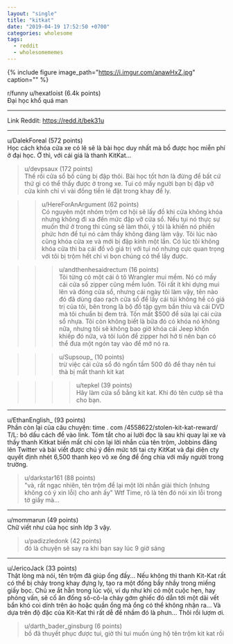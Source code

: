 ```yaml
---
layout: "single"
title: "kitkat"
date: "2019-04-19 17:52:50 +0700"
categories: wholesome
tags:
  - reddit
  - wholesomememes
---
```


{% include figure image_path="https://i.imgur.com/anawHxZ.jpg" caption="" %}

r/funny
u/hexatIoist (6.4k points)<br>
Đại học khổ quá man

____________________

Link Reddit: https://redd.it/bek31u

____________________

u/DalekForeal (572 points)<br>
Học cách khóa cửa xe có lẽ sẽ là bài học duy nhất mà bồ được học miễn phí ở đại học. Ờ thì, với cái giá là thanh KitKat...

>u/devpsaux (172 points)<br>
Thế rồi cửa sổ bồ cũng bị đập thôi. Bài học tốt hơn là đừng để bất cứ thứ gì có thể thấy được ở trong xe. Tui có mấy người bạn bị đập vỡ cửa kính chỉ vì vài đồng tiền lẻ đặt trong khay để ly.

>>u/HereForAnArgument (62 points)<br>
Có nguyên một nhóm trộm cơ hội sẽ lấy đồ khi cửa không khóa nhưng không đi xa đến mức đập vỡ cửa sổ. Nếu tụi nó thực sự muốn thứ ở trong thì cũng sẽ làm thôi, ý tôi là khiến nó phiền phức hơn để tụi nó cảm thấy không đáng làm vậy. Tôi lúc nào cũng khóa cửa xe và mới bị đập kính một lần. Có lúc tôi không khóa cửa thì ba cái đồ vô giá trị với tụi nó nhưng cực quan trọng với tôi bị trộm hết chỉ vì bọn chúng có thể lấy được.

>>>u/andthenhesaidrectum (16 points)<br>
Tôi từng có một cái ô tô Wrangler mui mềm. Nó có mấy cái cửa sổ zipper cũng mềm luôn. Tôi rất ít khi dựng mui lên và đóng cửa sổ, nhưng cái ngày tôi làm vậy, tên nào đó đã dùng dao rạch cửa sổ để lấy cái túi không hề có giá trị của tôi, bên trong là bộ đồ tập gym bẩn thỉu và cái DVD mà tôi chuẩn bị đem trả. Tốn mất $500 để sửa lại cái cửa sổ nhựa. Tôi còn không biết là bữa đó có khóa nó không nữa, nhưng tôi sẽ không bao giờ khóa cái Jeep khốn khiếp đó nữa, và tôi luôn để zipper hơi hở tí nên bạn có thể đưa một ngón tay vào để mở nó ra.

>>>u/Supsoup_ (10 points)<br>
trừ việc cái cửa sổ đó ngốn tầm 500 đô để thay nên tui thà bị mất thanh kit kat

>>>>u/tepkel (39 points)<br>
Hãy làm cửa sổ bằng kit kat. Khi đó tên cướp sẽ tha cho bạn.

____________________

u/EthanEnglish_ (93 points)<br>
Phần còn lại của câu chuyện: time . com /4558622/stolen-kit-kat-reward/
T/L: bỏ dấu cách để vào link. Tóm tắt cho ai lười đọc là sau khi quay lại xe và thấy thanh Kitkat biến mất chỉ còn lại lời nhắn của tên trộm, Jobbins đăng lên Twitter và bài viết được chú ý đến mức tới tai cty KitKat và đại diện cty quyết định nhét 6,500 thanh kẹo vô xe ổng để ổng chia với mấy người trong trường.

>u/darkstar161 (88 points)<br>
"và, rất ngạc nhiên, tên trộm để lại một lời nhắn giải thích (nhưng không có ý xin lỗi) cho anh ấy"
Wtf Time, rõ là tên đó nói xin lỗi trong tờ giấy mà...

____________________

u/mommarun (49 points)<br>
Chữ viết như của học sinh lớp 3 vậy.

>u/padizzledonk (42 points)<br>
đó là chuyện sẽ say ra khi bạn say lúc 9 giờ sáng

____________________

u/JericoJack (33 points)<br>
Thật lòng mà nói, tên trộm đã giúp ổng đấy... Nếu không thì thanh Kit-Kat rất có thể bị chảy trong khay đựng ly, tạo ra một đống bầy nhầy trong miếng giấy bọc. Chủ xe ắt hẳn trong lúc vội, ví dụ như khi có một cuộc hẹn, hay phỏng vấn, sẽ cố ăn đống sô-cô-la chảy gớm ghiếc đó dẫn tới một dải vết bẩn khó coi dính trên áo hoặc quần ổng mà ổng có thể không nhận ra... Và dựa trên độ đặc của Kit-Kat thì rất dễ để nhầm đó là phưn... Thôi rồi lượm ơi.

>u/darth_bader_ginsburg (6 points)<br>
bồ đã thuyết phục được tui, giờ thì tui muốn ủng hộ tên trộm kit kat rồi
